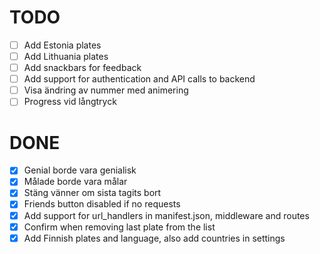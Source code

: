 # TODO

- [ ] Add Estonia plates
- [ ] Add Lithuania plates
- [ ] Add snackbars for feedback
- [ ] Add support for authentication and API calls to backend
- [ ] Visa ändring av nummer med animering
- [ ] Progress vid långtryck

# DONE

- [x] Genial borde vara genialisk
- [x] Målade borde vara målar
- [x] Stäng vänner om sista tagits bort
- [x] Friends button disabled if no requests
- [x] Add support for url_handlers in manifest.json, middleware and routes
- [x] Confirm when removing last plate from the list
- [x] Add Finnish plates and language, also add countries in settings
